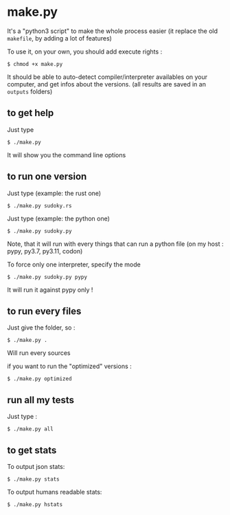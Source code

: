 # make.py

It's a "python3 script" to make the whole process easier (it replace the old `makefile`, by adding a lot of features)

To use it, on your own, you should add execute rights :

```
$ chmod +x make.py
```

It should be able to auto-detect compiler/interpreter availables on your computer, and get infos about the versions.
(all results are saved in an `outputs` folders)

## to get help

Just type

```
$ ./make.py
```

It will show you the command line options

## to run one version

Just type (example: the rust one)

```
$ ./make.py sudoky.rs
```

Just type (example: the python one)

```
$ ./make.py sudoky.py
```

Note, that it will run with every things that can run a python file (on my host : pypy, py3.7, py3.11, codon)

To force only one interpreter, specify the mode

```
$ ./make.py sudoky.py pypy
```

It will run it against pypy only !

## to run every files

Just give the folder, so :

```
$ ./make.py .
```

Will run every sources

if you want to run the "optimized" versions :

```
$ ./make.py optimized
```

## run all my tests

Just type :
```
$ ./make.py all
```

## to get stats

To output json stats:
```
$ ./make.py stats
```

To output humans readable stats:
```
$ ./make.py hstats
```

